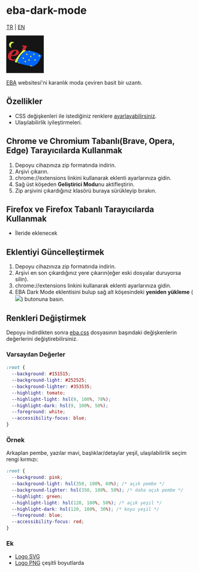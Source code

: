 # eba-dark-mode

[TR](README.md) | [EN](README.en.md)

<img src="./img/svg/logo.svg" width="100px">

[EBA](https://eba.gov.tr) websitesi'ni karanlık moda çeviren basit bir uzantı.

## Özellikler

- CSS değişkenleri ile istediğiniz renklere [ayarlayabilirsiniz](#Renkleri-Değiştirmek).
- Ulaşılabilirlik iyileştirmeleri.

## Chrome ve Chromium Tabanlı(Brave, Opera, Edge) Tarayıcılarda Kullanmak

1. Depoyu cihazınıza zip formatında indirin.
2. Arşivi çıkarın.
3. chrome://extensions linkini kullanarak eklenti ayarlarınıza gidin.
4. Sağ üst köşeden **Geliştirici Modu**nu aktifleştirin.
5. Zip arşivini çıkardığınız klasörü buraya sürükleyip bırakın.

## Firefox ve Firefox Tabanlı Tarayıcılarda Kullanmak

- İleride eklenecek

## Eklentiyi Güncelleştirmek

1. Depoyu cihazınıza zip formatında indirin.
2. Arşivi en son çıkardığınız yere çıkarın(eğer eski dosyalar duruyorsa silin).
3. chrome://extensions linkini kullanarak eklenti ayarlarınıza gidin.
4. EBA Dark Mode eklentisini bulup sağ alt köşesindeki **yeniden yükleme** (<img src="https://pic.onlinewebfonts.com/svg/img_210193.png" width=12px>) butonuna basın.

## Renkleri Değiştirmek

Depoyu indirdikten sonra [eba.css](./eba.css) dosyasının başındaki değişkenlerin değerlerini değiştirebilirsiniz.

### Varsayılan Değerler

```css
:root {
  --background: #151515;
  --background-light: #252525;
  --background-lighter: #353535;
  --highlight: tomato;
  --highlight-light: hsl(9, 100%, 78%);
  --highlight-dark: hsl(9, 100%, 50%);
  --foreground: white;
  --accessibility-focus: blue;
}
```

### Örnek

Arkaplan pembe, yazılar mavi, başlıklar/detaylar yeşil, ulaşılabilirlik seçim rengi kırmızı:

```css
:root {
  --background: pink;
  --background-light: hsl(350, 100%, 60%); /* açık pembe */
  --background-lighter: hsl(350, 100%, 50%); /* daha açık pembe */
  --highlight: green;
  --highlight-light: hsl(120, 100%, 50%); /* açık yeşil */
  --highlight-dark: hsl(120, 100%, 30%); /* koyu yeşil */
  --foreground: blue;
  --accessibility-focus: red;
}
```

### Ek

- [Logo SVG](./img/svg)
- [Logo PNG](./img) çeşitli boyutlarda
